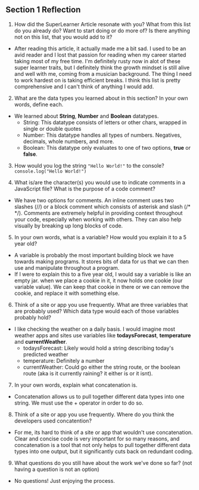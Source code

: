 ## Section 1 Reflection

1. How did the SuperLearner Article resonate with you? What from this list do you already do? Want to start doing or do more of? Is there anything not on this list, that you would add to it?
- After reading this article, it actually made me a bit sad. I used to be an avid reader and I lost
that passion for reading when my career started taking most of my free time. I'm definitely rusty
now in alot of these super learner traits, but I definitely think the growth mindset is still
alive and well with me, coming from a musician background. The thing I need to work hardest on
is taking efficient breaks. I think this list is pretty comprehensive and I can't think of anything
I would add.  

2. What are the data types you learned about in this section? In your own words, define each.
- We learned about **String**, **Number** and **Boolean** datatypes.
  - String: This datatype consists of letters or other chars, wrapped in single or double quotes
  - Number: This datatype handles all types of numbers. Negatives, decimals, whole numbers, and more.
  - Boolean: This datatype only evaluates to one of two options, __true__ or __false__.

3. How would you log the string `"Hello World!"` to the console?
`console.log("Hello World!")`

4. What is/are the character(s) you would use to indicate comments in a JavaScript file? What is the purpose of a code comment?
- We have two options for comments. An inline comment uses two slashes (//) or a block comment which
consists of asterisk and slash (/* */). Comments are extremely helpful in providing context throughout
your code, especially when working with others. They can also help visually by breaking up long blocks
of code.

5. In your own words, what is a variable? How would you explain it to a 5 year old?
- A variable is probably the most important building block we have towards making programs. It stores
bits of data for us that we can then use and manipulate throughout a program.
- If I were to explain this to a five year old, I would say a variable is like an empty jar. when
we place a cookie in it, it now holds one cookie (our variable value). We can keep that cookie in there or we can remove the cookie, and replace it with something else.

6. Think of a site or app you use frequently. What are three variables that are probably used? Which data type would each of those variables probably hold?
- I like checking the weather on a daily basis. I would imagine most weather apps and sites use variables like **todaysForecast**, **temperature** and **currentWeather**.
  - todaysForecast: Likely would hold a string describing today's predicted weather
  - temperature: Definitely a number
  - currentWeather: Could go either the string route, or the boolean route (aka is it currently raining? it either is or it isnt).

7. In your own words, explain what concatenation is.
- Concatenation allows us to pull together different data types into one string. We must use the + operator in order to do so.

8. Think of a site or app you use frequently. Where do you think the developers used concatention?
- For me, its hard to think of a site or app that wouldn't use concatenation. Clear and concise code is very important for so many reasons, and concatenation is a tool that not only helps to pull together different data types into one output, but it significantly cuts back on redundant coding.

9. What questions do you still have about the work we've done so far? (not having a question is not an option)
- No questions! Just enjoying the process.
